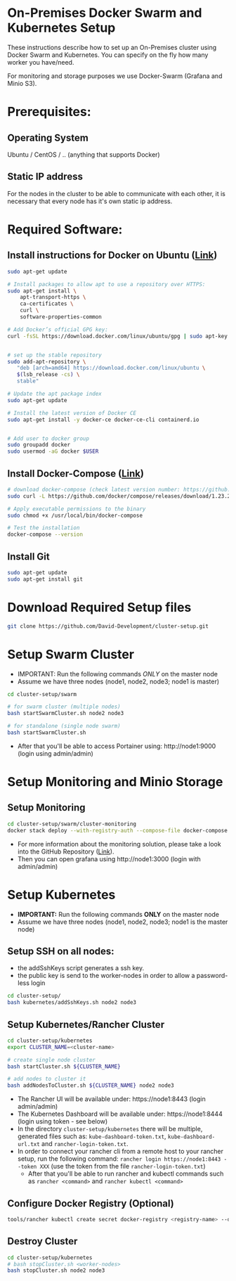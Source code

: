 # On-Premises Docker Swarm and Kubernetes Setup

These instructions describe how to set up an On-Premises cluster using Docker Swarm and Kubernetes. You can specify on the fly how many worker you have/need.

For monitoring and storage purposes we use Docker-Swarm (Grafana and Minio S3).


# Prerequisites:

## Operating System
Ubuntu / CentOS / .. (anything that supports Docker)


## Static IP address
For the nodes in the cluster to be able to communicate with each other, it is necessary that every node has it's own static ip address.


# Required Software:

## Install instructions for Docker on Ubuntu ([Link](https://docs.docker.com/install/linux/docker-ce/ubuntu/))

```sh
sudo apt-get update

# Install packages to allow apt to use a repository over HTTPS:
sudo apt-get install \
    apt-transport-https \
    ca-certificates \
    curl \
    software-properties-common

# Add Docker’s official GPG key:
curl -fsSL https://download.docker.com/linux/ubuntu/gpg | sudo apt-key add -


# set up the stable repository
sudo add-apt-repository \
   "deb [arch=amd64] https://download.docker.com/linux/ubuntu \
   $(lsb_release -cs) \
   stable"

# Update the apt package index
sudo apt-get update

# Install the latest version of Docker CE
sudo apt-get install -y docker-ce docker-ce-cli containerd.io


# Add user to docker group
sudo groupadd docker
sudo usermod -aG docker $USER
```

## Install Docker-Compose ([Link](https://docs.docker.com/compose/install/))

```sh
# download docker-compose (check latest version number: https://github.com/docker/compose/releases)
sudo curl -L https://github.com/docker/compose/releases/download/1.23.2/docker-compose-$(uname -s)-$(uname -m) -o /usr/local/bin/docker-compose

# Apply executable permissions to the binary
sudo chmod +x /usr/local/bin/docker-compose

# Test the installation
docker-compose --version
```


## Install Git

```sh
sudo apt-get update
sudo apt-get install git
```

# Download Required Setup files

```bash
git clone https://github.com/David-Development/cluster-setup.git
```

# Setup Swarm Cluster

- IMPORTANT: Run the following commands *ONLY* on the master node
- Assume we have three nodes (node1, node2, node3; node1 is master)

```bash
cd cluster-setup/swarm

# for swarm cluster (multiple nodes)
bash startSwarmCluster.sh node2 node3

# for standalone (single node swarm)
bash startSwarmCluster.sh
```

- After that you'll be able to access Portainer using: http://node1:9000 (login using admin/admin)


# Setup Monitoring and Minio Storage

## Setup Monitoring

```bash
cd cluster-setup/swarm/cluster-monitoring
docker stack deploy --with-registry-auth --compose-file docker-compose.yml cluster-monitor
```

- For more information about the monitoring solution, please take a look into the GitHub Repository ([Link](https://github.com/David-Development/collectd-influxdb-grafana-docker)).
- Then you can open grafana using http://node1:3000 (login with admin/admin)




# Setup Kubernetes

- **IMPORTANT:** Run the following commands **ONLY** on the master node
- Assume we have three nodes (node1, node2, node3; node1 is the master node)

## Setup SSH on all nodes:

- the addSshKeys script generates a ssh key.
- the public key is send to the worker-nodes in order to allow a password-less login

```bash
cd cluster-setup/
bash kubernetes/addSshKeys.sh node2 node3
```

## Setup Kubernetes/Rancher Cluster

```bash
cd cluster-setup/kubernetes
export CLUSTER_NAME=<cluster-name>

# create single node cluster
bash startCluster.sh ${CLUSTER_NAME} 

# add nodes to cluster it 
bash addNodesToCluster.sh ${CLUSTER_NAME} node2 node3 
```

- The Rancher UI will be available under: https://node1:8443 (login admin/admin)
- The Kubernetes Dashboard will be available under: https://node1:8444 (login using token - see below)
- In the directory `cluster-setup/kubernetes` there will be multiple, generated files such as: `kube-dashboard-token.txt`, `kube-dashboard-url.txt` and `rancher-login-token.txt`. 
- In order to connect your rancher cli from a remote host to your rancher setup, run the following command: `rancher login https://node1:8443 --token XXX` (use the token from the file `rancher-login-token.txt`)
  - After that you'll be able to run rancher and kubectl commands such as `rancher <command>` and `rancher kubectl <command>`


## Configure Docker Registry (Optional)

```bash
tools/rancher kubectl create secret docker-registry <registry-name> --docker-server=<registry.myhost.de> --docker-username=<my-username> --docker-password="<my-password>" --docker-email=<email>
```

## Destroy Cluster

```bash
cd cluster-setup/kubernetes
# bash stopCluster.sh <worker-nodes>
bash stopCluster.sh node2 node3
```
